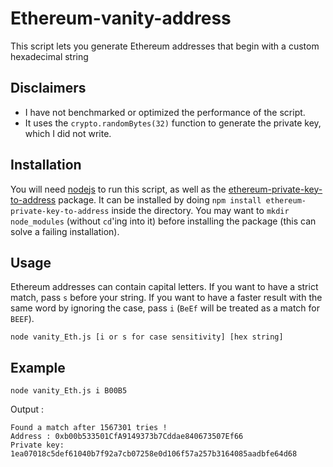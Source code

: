 # Ethereum-vanity-address
This script lets you generate Ethereum addresses that begin with a custom hexadecimal string

## Disclaimers

 - I have not benchmarked or optimized the performance of the script.
 - It uses the `crypto.randomBytes(32)` function to generate the private key, which I did not write.

## Installation 

You will need [nodejs](nodejs.org) to run this script, as well as the [ethereum-private-key-to-address](https://www.npmjs.com/package/ethereum-private-key-to-address) package. It can be installed by doing `npm install ethereum-private-key-to-address` inside the directory. You may want to `mkdir node_modules` (without `cd`'ing into it) before installing the package (this can solve a failing installation).

## Usage

Ethereum addresses can contain capital letters. If you want to have a strict match, pass `s` before your string. If you want to have a faster result with the same word by ignoring the case, pass `i` (`BeEf` will be treated as a match for `BEEF`).

```
node vanity_Eth.js [i or s for case sensitivity] [hex string]
```

## Example

```
node vanity_Eth.js i B00B5
```

Output :

```
Found a match after 1567301 tries !
Address : 0xb00b533501CfA9149373b7Cddae840673507Ef66
Private key: 1ea07018c5def61040b7f92a7cb07258e0d106f57a257b3164085aadbfe64d68
```
